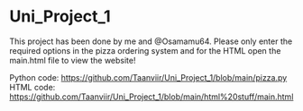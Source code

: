 # Uni_Project_1

This project has been done by me and @Osamamu64.
Please only enter the required options in the pizza ordering system and for the HTML open the main.html file to view the website!

Python code: https://github.com/Taanviir/Uni_Project_1/blob/main/pizza.py
HTML code: https://github.com/Taanviir/Uni_Project_1/blob/main/html%20stuff/main.html